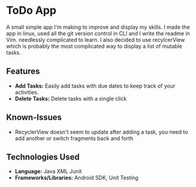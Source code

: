 # ToDo App

A small simple app I'm making to improve and display my skills. I made the app in linux, used all the git version control in CLI and I write the readme in Vim. 
needlessly complicated to learn. I also decided to use recylcerView which is probably the most complicated way to display a list of mutable tasks. 

## Features

- **Add Tasks:** Easily add tasks with due dates to keep track of your activities.
- **Delete Tasks:** Delete tasks with a single click

## Known-Issues

- RecyclerView doesn't seem to update after adding a task, you need to add another or switch fragments back and forth

## Technologies Used

- **Language:** Java XML Junit
- **Frameworks/Libraries:** Android SDK, Unit Testing

